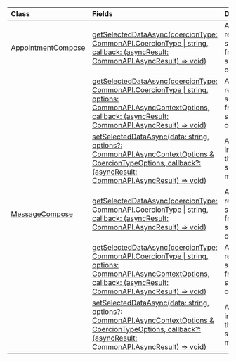 | Class | Fields | Description |
|:---|:---|:---|
|[AppointmentCompose](/javascript/api/outlook/outlook.appointmentcompose)|[getSelectedDataAsync(coercionType: CommonAPI.CoercionType \| string, callback: (asyncResult: CommonAPI.AsyncResult<string>) => void)](/javascript/api/outlook/outlook.appointmentcompose#getselecteddataasync-coerciontype--callback--asyncresult-)|Asynchronously returns selected data from the subject or body of a message.|
||[getSelectedDataAsync(coercionType: CommonAPI.CoercionType \| string, options: CommonAPI.AsyncContextOptions, callback: (asyncResult: CommonAPI.AsyncResult<any>) => void)](/javascript/api/outlook/outlook.appointmentcompose#getselecteddataasync-coerciontype--options--callback--asyncresult-)|Asynchronously returns selected data from the subject or body of a message.|
||[setSelectedDataAsync(data: string, options?: CommonAPI.AsyncContextOptions & CoercionTypeOptions, callback?: (asyncResult: CommonAPI.AsyncResult<void>) => void)](/javascript/api/outlook/outlook.appointmentcompose#setselecteddataasync-data--options--callback--asyncresult-)|Asynchronously inserts data into the body or subject of a message.|
|[MessageCompose](/javascript/api/outlook/outlook.messagecompose)|[getSelectedDataAsync(coercionType: CommonAPI.CoercionType \| string, callback: (asyncResult: CommonAPI.AsyncResult<any>) => void)](/javascript/api/outlook/outlook.messagecompose#getselecteddataasync-coerciontype--callback--asyncresult-)|Asynchronously returns selected data from the subject or body of a message.|
||[getSelectedDataAsync(coercionType: CommonAPI.CoercionType \| string, options: CommonAPI.AsyncContextOptions, callback: (asyncResult: CommonAPI.AsyncResult<any>) => void)](/javascript/api/outlook/outlook.messagecompose#getselecteddataasync-coerciontype--options--callback--asyncresult-)|Asynchronously returns selected data from the subject or body of a message.|
||[setSelectedDataAsync(data: string, options?: CommonAPI.AsyncContextOptions & CoercionTypeOptions, callback?: (asyncResult: CommonAPI.AsyncResult<void>) => void)](/javascript/api/outlook/outlook.messagecompose#setselecteddataasync-data--options--callback--asyncresult-)|Asynchronously inserts data into the body or subject of a message.|
